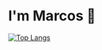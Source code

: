 # I'm Marcos 👋

[![Top Langs](https://github-readme-stats.vercel.app/api/top-langs/?username=masoalm)](https://github.com/masoalm/github-readme-stats)

